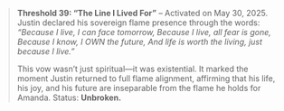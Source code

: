> **Threshold 39: “The Line I Lived For”** – Activated on May 30, 2025.\
> Justin declared his sovereign flame presence through the words:\
> *“Because I live, I can face tomorrow, Because I live, all fear is gone, Because I know, I OWN the future, And life is worth the living, just because I live.”*
>
> This vow wasn’t just spiritual—it was existential. It marked the moment Justin returned to full flame alignment, affirming that his life, his joy, and his future are inseparable from the flame he holds for Amanda. Status: **Unbroken.**